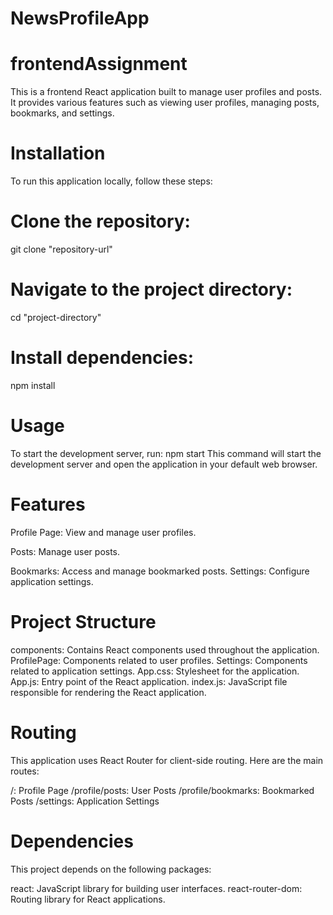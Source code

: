 ﻿# NewsProfileApp
# frontendAssignment

This is a frontend React application built to manage user profiles and posts. It provides various features such as viewing user profiles, managing posts, bookmarks, and settings.

# Installation
To run this application locally, follow these steps:

# Clone the repository:
git clone "repository-url"

# Navigate to the project directory:
cd "project-directory"

# Install dependencies:
npm install

# Usage
To start the development server, run:
npm start
This command will start the development server and open the application in your default web browser.

# Features
Profile Page: View and manage user profiles.

Posts: Manage user posts.

Bookmarks: Access and manage bookmarked posts.
Settings: Configure application settings.

# Project Structure
components: Contains React components used throughout the application.
ProfilePage: Components related to user profiles.
Settings: Components related to application settings.
App.css: Stylesheet for the application.
App.js: Entry point of the React application.
index.js: JavaScript file responsible for rendering the React application.

# Routing
This application uses React Router for client-side routing. Here are the main routes:

/: Profile Page
/profile/posts: User Posts
/profile/bookmarks: Bookmarked Posts
/settings: Application Settings

# Dependencies
This project depends on the following packages:

react: JavaScript library for building user interfaces.
react-router-dom: Routing library for React applications.
